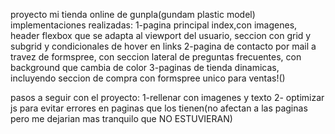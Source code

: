 proyecto mi tienda online de gunpla(gundam plastic model)
implementaciones realizadas:
1-pagina principal index,con imagenes, header flexbox que se adapta al viewport del usuario, seccion con grid y subgrid y condicionales de hover en links
2-pagina de contacto por mail a travez de formspree, con seccion lateral de preguntas frecuentes, con background que cambia de color
3-paginas de tienda dinamicas, incluyendo seccion de compra con formspree unico para ventas!()

pasos a seguir con el proyecto:
1-rellenar con imagenes y texto 
2- optimizar js para evitar errores en paginas que los tienen(no afectan a las paginas pero me dejarian mas tranquilo que NO ESTUVIERAN)